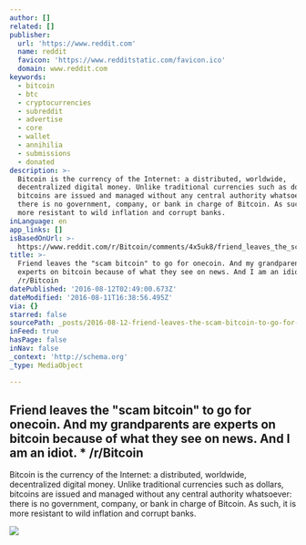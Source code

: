 ```yaml
---
author: []
related: []
publisher:
  url: 'https://www.reddit.com'
  name: reddit
  favicon: 'https://www.redditstatic.com/favicon.ico'
  domain: www.reddit.com
keywords:
  - bitcoin
  - btc
  - cryptocurrencies
  - subreddit
  - advertise
  - core
  - wallet
  - annihilia
  - submissions
  - donated
description: >-
  Bitcoin is the currency of the Internet: a distributed, worldwide,
  decentralized digital money. Unlike traditional currencies such as dollars,
  bitcoins are issued and managed without any central authority whatsoever:
  there is no government, company, or bank in charge of Bitcoin. As such, it is
  more resistant to wild inflation and corrupt banks.
inLanguage: en
app_links: []
isBasedOnUrl: >-
  https://www.reddit.com/r/Bitcoin/comments/4x5uk8/friend_leaves_the_scam_bitcoin_to_go_for_onecoin/
title: >-
  Friend leaves the "scam bitcoin" to go for onecoin. And my grandparents are
  experts on bitcoin because of what they see on news. And I am an idiot. *
  /r/Bitcoin
datePublished: '2016-08-12T02:49:00.673Z'
dateModified: '2016-08-11T16:38:56.495Z'
via: {}
starred: false
sourcePath: _posts/2016-08-12-friend-leaves-the-scam-bitcoin-to-go-for-onecoin-and-my-g.md
inFeed: true
hasPage: false
inNav: false
_context: 'http://schema.org'
_type: MediaObject

---
```

<article style=""><h1>Friend leaves the "scam bitcoin" to go for onecoin. And my grandparents are experts on bitcoin because of what they see on news. And I am an idiot. * /r/Bitcoin</h1><p>Bitcoin is the currency of the Internet: a distributed, worldwide, decentralized digital money. Unlike traditional currencies such as dollars, bitcoins are issued and managed without any central authority whatsoever: there is no government, company, or bank in charge of Bitcoin. As such, it is more resistant to wild inflation and corrupt banks.</p><img src="https://www.redditstatic.com/icon.png" /></article>